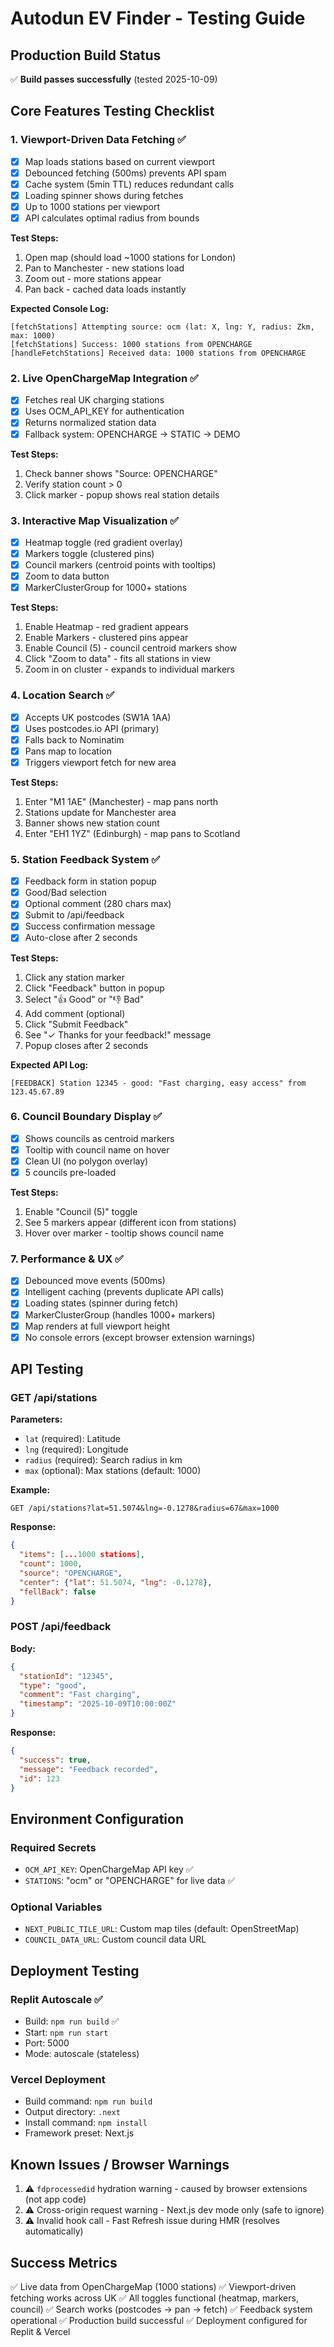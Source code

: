 # Autodun EV Finder - Testing Guide

## Production Build Status
✅ **Build passes successfully** (tested 2025-10-09)

## Core Features Testing Checklist

### 1. Viewport-Driven Data Fetching ✅
- [x] Map loads stations based on current viewport
- [x] Debounced fetching (500ms) prevents API spam
- [x] Cache system (5min TTL) reduces redundant calls
- [x] Loading spinner shows during fetches
- [x] Up to 1000 stations per viewport
- [x] API calculates optimal radius from bounds

**Test Steps:**
1. Open map (should load ~1000 stations for London)
2. Pan to Manchester - new stations load
3. Zoom out - more stations appear
4. Pan back - cached data loads instantly

**Expected Console Log:**
```
[fetchStations] Attempting source: ocm (lat: X, lng: Y, radius: Zkm, max: 1000)
[fetchStations] Success: 1000 stations from OPENCHARGE
[handleFetchStations] Received data: 1000 stations from OPENCHARGE
```

### 2. Live OpenChargeMap Integration ✅
- [x] Fetches real UK charging stations
- [x] Uses OCM_API_KEY for authentication
- [x] Returns normalized station data
- [x] Fallback system: OPENCHARGE → STATIC → DEMO

**Test Steps:**
1. Check banner shows "Source: OPENCHARGE"
2. Verify station count > 0
3. Click marker - popup shows real station details

### 3. Interactive Map Visualization ✅
- [x] Heatmap toggle (red gradient overlay)
- [x] Markers toggle (clustered pins)
- [x] Council markers (centroid points with tooltips)
- [x] Zoom to data button
- [x] MarkerClusterGroup for 1000+ stations

**Test Steps:**
1. Enable Heatmap - red gradient appears
2. Enable Markers - clustered pins appear
3. Enable Council (5) - council centroid markers show
4. Click "Zoom to data" - fits all stations in view
5. Zoom in on cluster - expands to individual markers

### 4. Location Search ✅
- [x] Accepts UK postcodes (SW1A 1AA)
- [x] Uses postcodes.io API (primary)
- [x] Falls back to Nominatim
- [x] Pans map to location
- [x] Triggers viewport fetch for new area

**Test Steps:**
1. Enter "M1 1AE" (Manchester) - map pans north
2. Stations update for Manchester area
3. Banner shows new station count
4. Enter "EH1 1YZ" (Edinburgh) - map pans to Scotland

### 5. Station Feedback System ✅
- [x] Feedback form in station popup
- [x] Good/Bad selection
- [x] Optional comment (280 chars max)
- [x] Submit to /api/feedback
- [x] Success confirmation message
- [x] Auto-close after 2 seconds

**Test Steps:**
1. Click any station marker
2. Click "Feedback" button in popup
3. Select "👍 Good" or "👎 Bad"
4. Add comment (optional)
5. Click "Submit Feedback"
6. See "✓ Thanks for your feedback!" message
7. Popup closes after 2 seconds

**Expected API Log:**
```
[FEEDBACK] Station 12345 - good: "Fast charging, easy access" from 123.45.67.89
```

### 6. Council Boundary Display ✅
- [x] Shows councils as centroid markers
- [x] Tooltip with council name on hover
- [x] Clean UI (no polygon overlay)
- [x] 5 councils pre-loaded

**Test Steps:**
1. Enable "Council (5)" toggle
2. See 5 markers appear (different icon from stations)
3. Hover over marker - tooltip shows council name

### 7. Performance & UX ✅
- [x] Debounced move events (500ms)
- [x] Intelligent caching (prevents duplicate API calls)
- [x] Loading states (spinner during fetch)
- [x] MarkerClusterGroup (handles 1000+ markers)
- [x] Map renders at full viewport height
- [x] No console errors (except browser extension warnings)

## API Testing

### GET /api/stations
**Parameters:**
- `lat` (required): Latitude
- `lng` (required): Longitude  
- `radius` (required): Search radius in km
- `max` (optional): Max stations (default: 1000)

**Example:**
```
GET /api/stations?lat=51.5074&lng=-0.1278&radius=67&max=1000
```

**Response:**
```json
{
  "items": [...1000 stations],
  "count": 1000,
  "source": "OPENCHARGE",
  "center": {"lat": 51.5074, "lng": -0.1278},
  "fellBack": false
}
```

### POST /api/feedback
**Body:**
```json
{
  "stationId": "12345",
  "type": "good",
  "comment": "Fast charging",
  "timestamp": "2025-10-09T10:00:00Z"
}
```

**Response:**
```json
{
  "success": true,
  "message": "Feedback recorded",
  "id": 123
}
```

## Environment Configuration

### Required Secrets
- `OCM_API_KEY`: OpenChargeMap API key ✅
- `STATIONS`: "ocm" or "OPENCHARGE" for live data ✅

### Optional Variables
- `NEXT_PUBLIC_TILE_URL`: Custom map tiles (default: OpenStreetMap)
- `COUNCIL_DATA_URL`: Custom council data URL

## Deployment Testing

### Replit Autoscale ✅
- Build: `npm run build` ✅
- Start: `npm run start`
- Port: 5000
- Mode: autoscale (stateless)

### Vercel Deployment
- Build command: `npm run build`
- Output directory: `.next`
- Install command: `npm install`
- Framework preset: Next.js

## Known Issues / Browser Warnings
1. ⚠️ `fdprocessedid` hydration warning - caused by browser extensions (not app code)
2. ⚠️ Cross-origin request warning - Next.js dev mode only (safe to ignore)
3. ⚠️ Invalid hook call - Fast Refresh issue during HMR (resolves automatically)

## Success Metrics
✅ Live data from OpenChargeMap (1000 stations)
✅ Viewport-driven fetching works across UK
✅ All toggles functional (heatmap, markers, council)
✅ Search works (postcodes → pan → fetch)
✅ Feedback system operational
✅ Production build successful
✅ Deployment configured for Replit & Vercel
